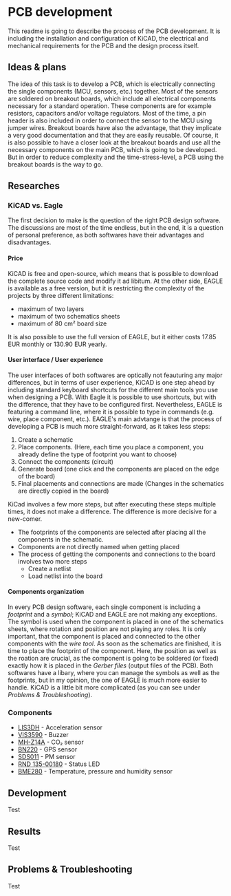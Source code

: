# PCB development
This readme is going to describe the process of the PCB development. 
It is including the installation and configuration of KiCAD, the electrical and mechanical requirements for the PCB and the design process itself.

## Ideas & plans
The idea of this task is to develop a PCB, which is electrically connecting the single components (MCU, sensors, etc.) together. Most of the sensors are soldered on breakout boards, which include all electrical components necessary for a standard operation. These components are for example resistors, capacitors and/or voltage regulators. Most of the time, a pin header is also included in order to connect the sensor to the MCU using jumper wires.
Breakout boards have also the advantage, that they implicate a very good documentation and that they are easily reusable.
Of course, it is also possible to have a closer look at the breakout boards and use all the necessary components on the main PCB, which is going to be developed. But in order to reduce complexity and the time-stress-level, a PCB using the breakout boards is the way to go.

## Researches

### KiCAD vs. Eagle
The first decision to make is the question of the right PCB design software. The discussions are most of the time endless, but in the end, it is a question of personal preference, as both softwares have their advantages and disadvantages.

#### Price
KiCAD is free and open-source, which means that is possible to download the complete source code and modify it ad libitum. At the other side, EAGLE is available as a free version, but it is restricting the complexity of the projects by three different limitations:
* maximum of two layers
* maximum of two schematics sheets
* maximum of 80 cm² board size

It is also possible to use the full version of EAGLE, but it either costs 17.85 EUR monthly or 130.90 EUR yearly.

#### User interface / User experience
The user interfaces of both softwares are optically not feauturing any major differences, but in terms of user experience, KiCAD is one step ahead by including standard keyboard shortcuts for the different main tools you use when designing a PCB. With Eagle it is possible to use shortcuts, but with the difference, that they have to be configured first. Nevertheless, EAGLE is featuring a command line, where it is possible to type in commands (e.g. wire, place component, etc.). EAGLE's main advtange is that the process of developing a PCB is much more straight-forward, as it takes less steps:
1. Create a schematic
2. Place components. (Here, each time you place a component, you already define the type of footprint you want to choose)
3. Connect the components (circuit)
4. Generate board (one click and the components are placed on the edge of the board)
5. Final placements and connections are made (Changes in the schematics are directly copied in the board)

KiCad involves a few more steps, but after executing these steps multiple times, it does not make a difference. The difference is more decisive for a new-comer.
* The footprints of the components are selected after placing all the components in the schematic.
* Components are not directly named when getting placed
* The process of getting the components and connections to the board involves two more steps
    * Create a netlist
    * Load netlist into the board

#### Components organization
In every PCB design software, each single component is including a *footprint* and a *symbol*; KiCAD and EAGLE are not making any exceptions. The symbol is used when the component is placed in one of the schematics sheets, where rotation and position are not playing any roles. It is only important, that the component is placed and connected to the other components with the *wire tool*. As soon as the schematics are finished, it is time to place the footprint of the component. Here, the position as well as the roation are crucial, as the component is going to be soldered (or fixed) exactly how it is placed in the *Gerber files* (output files of the PCB).
Both softwares have a libary, where you can manage the symbols as well as the footprints, but in my opinion, the one of EAGLE is much more easier to handle. KiCAD is a little bit more complicated (as you can see under *Problems & Troubleshooting*).

### Components
* [LIS3DH](https://www.st.com/resource/en/datasheet/lis3dh.pdf) - Acceleration sensor
* [VIS3590](https://www.reichelt.de/12-mm-magnetischer-buzzer-vis-3590-p248314.html?PROVID=2788&gclid=Cj0KCQiAk7TuBRDQARIsAMRrfUZGc0MFfkMijM4triyhI70YJm8uVk0_bFY5iUcvsQDlfDWVVrutPQUaAqmwEALw_wcB&&r=1) - Buzzer
* [MH-Z14A](https://www.banggood.com/de/NDIR-CO2-Sensor-MH-Z14A-PWM-NDIR-Infrared-Carbon-Dioxide-Sensor-Module-Serial-Port-0-5000PPM-Controller-p-1248270.html?gmcCountry=DE&currency=EUR&createTmp=1&utm_source=googleshopping&utm_medium=cpc_bgs&utm_content=frank&utm_campaign=frank-ssc-de-css-all-19bf11&ad_id=380597671089&gclid=Cj0KCQiAk7TuBRDQARIsAMRrfUZKyH9uKiOI8AsN_9JS3UmNfRLCO_lH9K2vEJEZapdY7mxqP0jCGBUaArfyEALw_wcB&cur_warehouse=CN) - CO₂ sensor
* [BN220](https://www.banggood.com/de/Beitian-BN-220T-GPS-GLONASS-Module-For-APM-Pixhawk-CC3D-Naze32-F3-F4-Flight-Controller-RC-Drone-Airplane-p-1446169.html?gmcCountry=DE&currency=EUR&createTmp=1&utm_source=googleshopping&utm_medium=cpc_bgs&utm_content=frank&utm_campaign=ssc-de-all-0716&ad_id=367212437657&gclid=Cj0KCQiAk7TuBRDQARIsAMRrfUZp8J6SOXBwY3z7kkAh3ZLmuUUmqHAU2cbT82qMtKNmgjt5V-ikGVwaArADEALw_wcB&cur_warehouse=CN) - GPS sensor
* [SDS011](https://www.banggood.com/de/Geekcreit-Nova-PM-Sensor-SDS011-High-Precision-Laser-PM2_5-Air-Quality-Detection-Sensor-Module-Tester-p-1144246.html?gmcCountry=DE&currency=EUR&createTmp=1&utm_source=googleshopping&utm_medium=cpc_bgs&utm_content=frank&utm_campaign=frank-ssc-de-css-all-19bf11&ad_id=380597671089&gclid=Cj0KCQiAk7TuBRDQARIsAMRrfUaDJpclHDIj_aa5fgJSP1aEasOmDeB9t93sI-2GWzTbn4nR9yIGIDQaAoamEALw_wcB&cur_warehouse=CN) - PM sensor
* [RND 135-00180](https://www.reichelt.de/led-smd-0603-blau-200-mcd-rnd-135-00180-p263776.html?&trstct=pol_8) - Status LED
* [BME280](https://www.reichelt.de/entwicklerboards-temperatur-feuchtigkeits-und-drucksensor-debo-sens-thd-p235476.html?&trstct=pos_2) - Temperature, pressure and humidity sensor


## Development
Test

## Results
Test

## Problems & Troubleshooting
Test
